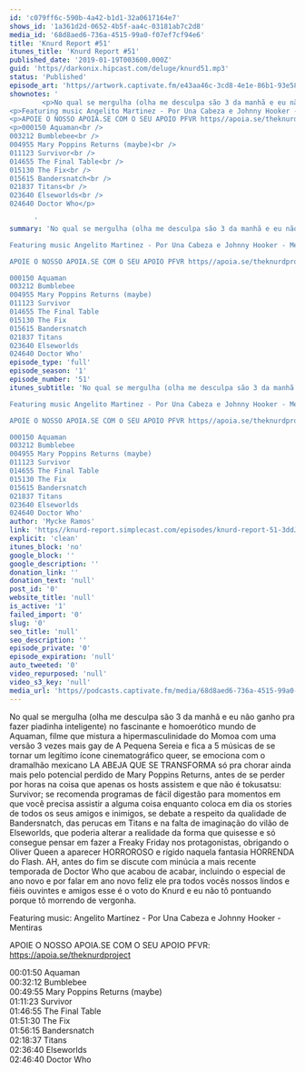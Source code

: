 ```yaml
---
id: 'c079ff6c-590b-4a42-b1d1-32a0617164e7'
shows_id: '1a361d2d-0652-4b5f-aa4c-03181ab7c2d8'
media_id: '68d8aed6-736a-4515-99a0-f07ef7cf94e6'
title: 'Knurd Report #51'
itunes_title: 'Knurd Report #51'
published_date: '2019-01-19T003600.000Z'
guid: 'https//darkonix.hipcast.com/deluge/knurd51.mp3'
status: 'Published'
episode_art: 'https//artwork.captivate.fm/e43aa46c-3cd8-4e1e-86b1-93e5863c4080/1000-itunes-1582315387.jpg'
shownotes: '
        <p>No qual se mergulha (olha me desculpa são 3 da manhã e eu não ganho pra fazer piadinha inteligente) no fascinante e homoerótico mundo de Aquaman, filme que mistura a hipermasculinidade do Momoa com uma versão 3 vezes mais gay de A Pequena Sereia e fica a 5 músicas de se tornar um legítimo ícone cinematográfico queer, se emociona com o dramalhão mexicano LA ABEJA QUE SE TRANSFORMA só pra chorar ainda mais pelo potencial perdido de Mary Poppins Returns, antes de se perder por horas na coisa que apenas os hosts assistem e que não é tokusatsu Survivor; se recomenda programas de fácil digestão para momentos em que você precisa assistir a alguma coisa enquanto coloca em dia os stories de todos os seus amigos e inimigos, se debate a respeito da qualidade de Bandersnatch, das perucas em Titans e na falta de imaginação do vilão de Elseworlds, que poderia alterar a realidade da forma que quisesse e só consegue pensar em fazer a Freaky Friday nos protagonistas, obrigando o Oliver Queen a aparecer HORROROSO e rígido naquela fantasia HORRENDA do Flash. AH, antes do fim se discute com minúcia a mais recente temporada de Doctor Who que acabou de acabar, incluindo o especial de ano novo e por falar em ano novo feliz ele pra todos vocês nossos lindos e fiéis ouvintes e amigos esse é o voto do Knurd e eu não tô pontuando porque tô morrendo de vergonha.</p>
<p>Featuring music Angelito Martinez - Por Una Cabeza e Johnny Hooker - Mentiras</p>
<p>APOIE O NOSSO APOIA.SE COM O SEU APOIO PFVR https//apoia.se/theknurdproject</p>
<p>000150 Aquaman<br />
003212 Bumblebee<br />
004955 Mary Poppins Returns (maybe)<br />
011123 Survivor<br />
014655 The Final Table<br />
015130 The Fix<br />
015615 Bandersnatch<br />
021837 Titans<br />
023640 Elseworlds<br />
024640 Doctor Who</p>

      '
summary: 'No qual se mergulha (olha me desculpa são 3 da manhã e eu não ganho pra fazer piadinha inteligente) no fascinante e homoerótico mundo de Aquaman, filme que mistura a hipermasculinidade do Momoa com uma versão 3 vezes mais gay de A Pequena Sereia e fica a 5 músicas de se tornar um legítimo ícone cinematográfico queer, se emociona com o dramalhão mexicano LA ABEJA QUE SE TRANSFORMA só pra chorar ainda mais pelo potencial perdido de Mary Poppins Returns, antes de se perder por horas na coisa que apenas os hosts assistem e que não é tokusatsu Survivor; se recomenda programas de fácil digestão para momentos em que você precisa assistir a alguma coisa enquanto coloca em dia os stories de todos os seus amigos e inimigos, se debate a respeito da qualidade de Bandersnatch, das perucas em Titans e na falta de imaginação do vilão de Elseworlds, que poderia alterar a realidade da forma que quisesse e só consegue pensar em fazer a Freaky Friday nos protagonistas, obrigando o Oliver Queen a aparecer HORROROSO e rígido naquela fantasia HORRENDA do Flash. AH, antes do fim se discute com minúcia a mais recente temporada de Doctor Who que acabou de acabar, incluindo o especial de ano novo e por falar em ano novo feliz ele pra todos vocês nossos lindos e fiéis ouvintes e amigos esse é o voto do Knurd e eu não tô pontuando porque tô morrendo de vergonha.

Featuring music Angelito Martinez - Por Una Cabeza e Johnny Hooker - Mentiras

APOIE O NOSSO APOIA.SE COM O SEU APOIO PFVR https//apoia.se/theknurdproject

000150 Aquaman
003212 Bumblebee
004955 Mary Poppins Returns (maybe)
011123 Survivor
014655 The Final Table
015130 The Fix
015615 Bandersnatch
021837 Titans
023640 Elseworlds
024640 Doctor Who'
episode_type: 'full'
episode_season: '1'
episode_number: '51'
itunes_subtitle: 'No qual se mergulha (olha me desculpa são 3 da manhã e eu não ganho pra fazer piadinha inteligente) no fascinante e homoerótico mundo de Aquaman, filme que mistura a hipermasculinidade do Momoa com uma versão 3 vezes mais gay de A Pequena Sereia e fica a 5 músicas de se tornar um legítimo ícone cinematográfico queer, se emociona com o dramalhão mexicano LA ABEJA QUE SE TRANSFORMA só pra chorar ainda mais pelo potencial perdido de Mary Poppins Returns, antes de se perder por horas na coisa que apenas os hosts assistem e que não é tokusatsu Survivor; se recomenda programas de fácil digestão para momentos em que você precisa assistir a alguma coisa enquanto coloca em dia os stories de todos os seus amigos e inimigos, se debate a respeito da qualidade de Bandersnatch, das perucas em Titans e na falta de imaginação do vilão de Elseworlds, que poderia alterar a realidade da forma que quisesse e só consegue pensar em fazer a Freaky Friday nos protagonistas, obrigando o Oliver Queen a aparecer HORROROSO e rígido naquela fantasia HORRENDA do Flash. AH, antes do fim se discute com minúcia a mais recente temporada de Doctor Who que acabou de acabar, incluindo o especial de ano novo e por falar em ano novo feliz ele pra todos vocês nossos lindos e fiéis ouvintes e amigos esse é o voto do Knurd e eu não tô pontuando porque tô morrendo de vergonha.

Featuring music Angelito Martinez - Por Una Cabeza e Johnny Hooker - Mentiras

APOIE O NOSSO APOIA.SE COM O SEU APOIO PFVR https//apoia.se/theknurdproject

000150 Aquaman
003212 Bumblebee
004955 Mary Poppins Returns (maybe)
011123 Survivor
014655 The Final Table
015130 The Fix
015615 Bandersnatch
021837 Titans
023640 Elseworlds
024640 Doctor Who'
author: 'Mycke Ramos'
link: 'https//knurd-report.simplecast.com/episodes/knurd-report-51-3ddJfxeV'
explicit: 'clean'
itunes_block: 'no'
google_block: ''
google_description: ''
donation_link: ''
donation_text: 'null'
post_id: '0'
website_title: 'null'
is_active: '1'
failed_import: '0'
slug: '0'
seo_title: 'null'
seo_description: ''
episode_private: '0'
episode_expiration: 'null'
auto_tweeted: '0'
video_repurposed: 'null'
video_s3_key: 'null'
media_url: 'https//podcasts.captivate.fm/media/68d8aed6-736a-4515-99a0-f07ef7cf94e6/knurd51_tc.mp3'
---
```

No qual se mergulha (olha me desculpa são 3 da manhã e eu não ganho pra fazer piadinha inteligente) no fascinante e homoerótico mundo de Aquaman, filme que mistura a hipermasculinidade do Momoa com uma versão 3 vezes mais gay de A Pequena Sereia e fica a 5 músicas de se tornar um legítimo ícone cinematográfico queer, se emociona com o dramalhão mexicano LA ABEJA QUE SE TRANSFORMA só pra chorar ainda mais pelo potencial perdido de Mary Poppins Returns, antes de se perder por horas na coisa que apenas os hosts assistem e que não é tokusatsu: Survivor; se recomenda programas de fácil digestão para momentos em que você precisa assistir a alguma coisa enquanto coloca em dia os stories de todos os seus amigos e inimigos, se debate a respeito da qualidade de Bandersnatch, das perucas em Titans e na falta de imaginação do vilão de Elseworlds, que poderia alterar a realidade da forma que quisesse e só consegue pensar em fazer a Freaky Friday nos protagonistas, obrigando o Oliver Queen a aparecer HORROROSO e rígido naquela fantasia HORRENDA do Flash. AH, antes do fim se discute com minúcia a mais recente temporada de Doctor Who que acabou de acabar, incluindo o especial de ano novo e por falar em ano novo feliz ele pra todos vocês nossos lindos e fiéis ouvintes e amigos esse é o voto do Knurd e eu não tô pontuando porque tô morrendo de vergonha.

Featuring music: Angelito Martinez - Por Una Cabeza e Johnny Hooker - Mentiras

APOIE O NOSSO APOIA.SE COM O SEU APOIO PFVR: https://apoia.se/theknurdproject

00:01:50 Aquaman  
00:32:12 Bumblebee  
00:49:55 Mary Poppins Returns (maybe)  
01:11:23 Survivor  
01:46:55 The Final Table  
01:51:30 The Fix  
01:56:15 Bandersnatch  
02:18:37 Titans  
02:36:40 Elseworlds  
02:46:40 Doctor Who